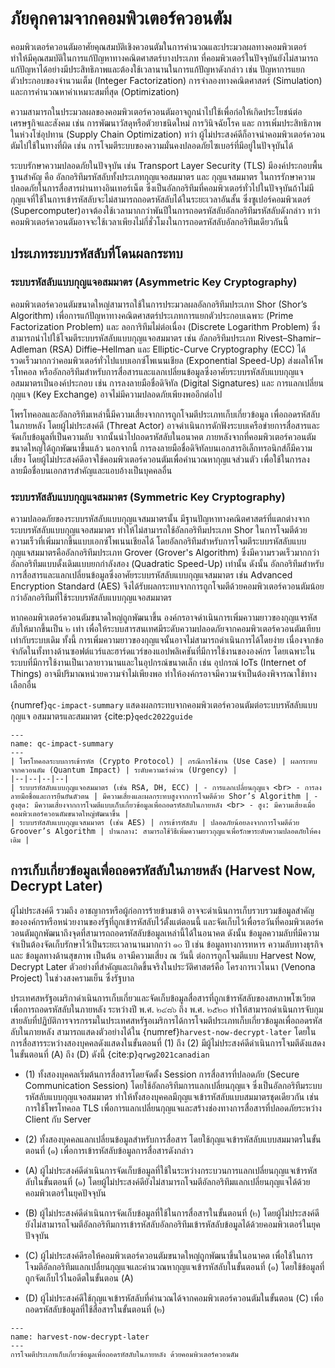 # ภัยคุกคามจากคอมพิวเตอร์ควอนตัม
คอมพิวเตอร์ควอนตัมอาศัยคุณสมบัติเชิงควอนตัมในการคำนวณและประมวลผลทางคอมพิวเตอร์ ทำให้มีคุณสมบัติในการแก้ปัญหาทางคณิตศาสตร์บางประเภท ที่คอมพิวเตอร์ในปัจจุบันยังไม่สามารถแก้ปัญหาได้อย่างมีประสิทธิภาพและต้องใช้เวลานานในการแก้ปัญหาดังกล่าว เช่น ปัญหาการแยกตัวประกอบของจำนวนเต็ม (Integer Factorization) การจำลองทางคณิตศาสตร์ (Simulation) และการคำนวณหาค่าเหมาะสมที่สุด (Optimization)

ความสามารถในประมวลผลของคอมพิวเตอร์ควอนตัมอาจถูกนำไปใช้เพื่อก่อให้เกิดประโยชน์ต่อเศรษฐกิจและสังคม เช่น การพัฒนาวัสดุหรือตัวยาชนิดใหม่ การวินิจฉัยโรค และ การเพิ่มประสิทธิภาพในห่วงโซ่อุปทาน (Supply Chain Optimization) ทว่า ผู้ไม่ประสงค์ดีก็อาจนำคอมพิวเตอร์ควอนตัมไปใช้ในทางที่ผิด เช่น การโจมตีระบบของความมั่นคงปลอดภัยไซเบอร์ที่มีอยู่ในปัจจุบันได้ 

ระบบรักษาความปลอดภัยในปัจจุบัน เช่น Transport Layer Security (TLS) มีองค์ประกอบพื้นฐานสำคัญ คือ อัลกอริทึมรหัสลับทั้งประเภทกุญแจอสมมาตร และ กุญแจสมมาตร ในการรักษาความปลอดภัยในการสื่อสารผ่านทางอินเทอร์เน็ต ซึ่งเป็นอัลกอริทึมที่คอมพิวเตอร์ทั่วไปในปัจจุบันถ้าไม่มีกุญแจที่ใช้ในการเข้ารหัสลับจะไม่สามารถถอดรหัสลับได้ในระยะเวลาอันสั้น ซึ่งซูเปอร์คอมพิวเตอร์ (Supercomputer)อาจต้องใช้เวลามากกว่าพันปีในการถอดรหัสลับอัลกอริทึมรหัสลับดังกล่าว ทว่า คอมพิวเตอร์ควอนตัมอาจจะใช้เวลาเพียงไม่กี่ชั่วโมงในการถอดรหัสลับอัลกอริทึมเดียวกันนี้

## ประเภทระบบรหัสลับที่โดนผลกระทบ
### ระบบรหัสลับแบบกุญแจอสมมาตร (Asymmetric Key Cryptography)
คอมพิวเตอร์ควอนตัมขนาดใหญ่สามารถใช้ในการประมวลผลอัลกอริทึมประเภท Shor (Shor’s Algorithm) เพื่อการแก้ปัญหาทางคณิตศาสตร์ประเภทการแยกตัวประกอบเฉพาะ (Prime Factorization Problem) และ ลอการิทึมไม่ต่อเนื่อง (Discrete Logarithm Problem) ซึ่งสามารถนำไปใช้โจมตีระบบรหัสลับแบบกุญแจอสมมาตร เช่น อัลกอริทึมประเภท Rivest–Shamir–Adleman (RSA) Diffie–Hellman และ Elliptic-Curve Cryptography (ECC) ได้รวดเร็วมากกว่าคอมพิวเตอร์ทั่วไปแบบเอกซ์โพเนนเชียล (Exponential Speed-Up) ส่งผลให้โพรโทคอล หรืออัลกอริทึมสำหรับการสื่อสารและแลกเปลี่ยนข้อมูลซึ่งอาศัยระบบรหัสลับแบบกุญแจอสมมาตรเป็นองค์ประกอบ เช่น การลงลายมือชื่อดิจิทัล (Digital Signatures) และ การแลกเปลี่ยนกุญแจ (Key Exchange) อาจไม่มีความปลอดภัยเพียงพออีกต่อไป 

โพรโทคอลและอัลกอริทึมเหล่านี้มีความเสี่ยงจากการถูกโจมตีประเภทเก็บเกี่ยวข้อมูล เพื่อถอดรหัสลับในภายหลัง โดยผู้ไม่ประสงค์ดี (Threat Actor) อาจดำเนินการดักฟังระบบเครือข่ายการสื่อสารและจัดเก็บข้อมูลที่เป็นความลับ จากนั้นนำไปถอดรหัสลับในอนาคต ภายหลังจากที่คอมพิวเตอร์ควอนตัมขนาดใหญ่ได้ถูกพัฒนาขึ้นแล้ว นอกจากนี้ การลงลายมือชื่อดิจิทัลบนเอกสารอิเล็กทรอนิกส์ก็มีความเสี่ยง โดยผู้ไม่ประสงค์ดีอาจใช้คอมพิวเตอร์ควอนตัมเพื่อคำนวณหากุญแจส่วนตัว เพื่อใช้ในการลงลายมือชื่อบนเอกสารสำคัญและแอบอ้างเป็นบุคคลอื่น

### ระบบรหัสลับแบบกุญแจสมมาตร (Symmetric Key Cryptography)
ความปลอดภัยของระบบรหัสลับแบบกุญแจสมมาตรนั้น มีฐานปัญหาทางคณิตศาสตร์ที่แตกต่างจากระบบรหัสลับแบบกุญแจอสมมาตร ทำให้ไม่สามารถใช้อัลกอริทึมประเภท Shor ในการโจมตีด้วยความเร็วที่เพิ่มมากขึ้นแบบเอกซ์โพเนนเชียลได้ โดยอัลกอริทึมสำหรับการโจมตีระบบรหัสลับแบบกุญแจสมมาตรคืออัลกอริทึมประเภท Grover (Grover's Algorithm) ซึ่งมีความรวดเร็วมากกว่าอัลกอริทึมแบบดั้งเดิมแบบยกกำลังสอง (Quadratic Speed-Up) เท่านั้น ดังนั้น อัลกอริทึมสำหรับการสื่อสารและแลกเปลี่ยนข้อมูลซึ่งอาศัยระบบรหัสลับแบบกุญแจสมมาตร เช่น Advanced Encryption Standard (AES) จึงได้รับผลกระทบจากการถูกโจมตีด้วยคอมพิวเตอร์ควอนตัมน้อยกว่าอัลกอริทึมที่ใช้ระบบรหัสลับแบบกุญแจอสมมาตร

หากคอมพิวเตอร์ควอนตัมขนาดใหญ่ถูกพัฒนาขึ้น องค์กรอาจดำเนินการเพิ่มความยาวของกุญแจรหัสลับให้มากขึ้นเป็น ๒ เท่า เพื่อให้ระบบสารสนเทศมีระดับความปลอดภัยจากคอมพิวเตอร์ควอนตัมเทียบเท่ากับระบบเดิม ทั้งนี้ การเพิ่มความยาวของกุญแจนั้นอาจไม่สามารถดำเนินการได้โดยง่าย เนื่องจากข้อจำกัดในทั้งทางด้านซอฟต์แวร์และฮาร์ดแวร์ของแอปพลิเคชันที่มีการใช้งานขององค์กร โดยเฉพาะในระบบที่มีการใช้งานเป็นเวลายาวนานและในอุปกรณ์ขนาดเล็ก เช่น อุปกรณ์ IoTs (Internet of Things) อาจมีปริมาณหน่วยความจำไม่เพียงพอ ทำให้องค์กรอาจมีความจำเป็นต้องพิจารณาใช้ทางเลือกอื่น

{numref}`qc-impact-summary` แสดงผลกระทบจากคอมพิวเตอร์ควอนตัมต่อระบบรหัสลับแบบกุญแจ
อสมมาตรและสมมาตร {cite:p}`qedc2022guide`

```{table} สรุปผลกระทบจากคอมพิวเตอร์ควอนตัมต่อระบบรหัสลับแบบกุญแจอสมมาตรและสมมาตร
---
name: qc-impact-summary
---
| โพรโทคอลระบบการเข้ารหัส (Crypto Protocol) | กรณีการใช้งาน (Use Case) | ผลกระทบจากควอนตัม (Quantum Impact) | ระดับความเร่งด่วน (Urgency) |
|--|--|--|--|
| ระบบรหัสลับแบบกุญแจอสมมาตร (เช่น RSA, DH, ECC) | - การแลกเปลี่ยนกุญแจ <br> - การลงลายมือชื่อและการยืนยันตัวตน | มีความเสี่ยงและผลกระทบสูงจากการโจมตีด้วย Shor’s Algorithm | - สูงสุด: มีความเสี่ยงจากการโจมตีแบบเก็บเกี่ยวข้อมูลเพื่อถอดรหัสลับในภายหลัง <br> - สูง: มีความเสี่ยงเมื่อคอมพิวเตอร์ควอนตัมขนาดใหญ่พัฒนาขึ้น |
| ระบบรหัสลับแบบกุญแจสมมาตร (เช่น AES) | การเข้ารหัสลับ | ปลอดภัยน้อยลงจากการโจมตีด้วย Groover’s Algorithm | ปานกลาง: สามารถใช้วิธีเพิ่มความยาวกุญแจเพื่อรักษาระดับความปลอดภัยให้คงเดิม |
```

## การเก็บเกี่ยวข้อมูลเพื่อถอดรหัสลับในภายหลัง (Harvest Now, Decrypt Later)
ผู้ไม่ประสงค์ดี รวมถึง อาชญากรหรือผู้ก่อการร้ายข้ามชาติ อาจจะดำเนินการเก็บรวบรวมข้อมูลสำคัญขององค์กรหรือหน่วยงานของรัฐที่ถูกเข้ารหัสลับไว้ตั้งแต่ตอนนี้ และจัดเก็บไว้เพื่อรอวันที่คอมพิวเตอร์ควอนตัมถูกพัฒนาถึงจุดที่สามารถถอดรหัสลับข้อมูลเหล่านี้ได้ในอนาคต ดังนั้น ข้อมูลความลับที่มีความจำเป็นต้องจัดเก็บรักษาไว้เป็นระยะเวลานานมากกว่า ๑๐ ปี เช่น ข้อมูลทางการทหาร ความลับทางธุรกิจ และ ข้อมูลทางด้านสุขภาพ เป็นต้น อาจมีความเสี่ยง ณ วันนี้ ต่อการถูกโจมตีแบบ Harvest Now, Decrypt Later ตัวอย่างที่สำคัญและเกิดขึ้นจริงในประวัติศาสตร์คือ โครงการเวโนนา (Venona Project) ในช่วงสงครามเย็น ซึ่งรัฐบาล

ประเทศสหรัฐอเมริกาดำเนินการเก็บเกี่ยวและจัดเก็บข้อมูลสื่อสารที่ถูกเข้ารหัสลับของสหภาพโซเวียตเพื่อการถอดรหัสลับในภายหลัง ระหว่างปี พ.ศ. ๒๔๘๖ ถึง พ.ศ. ๒๕๒๓ ทำให้สามารถดำเนินการจับกุมสายลับที่ปฏิบัติการจารกรรมในประเทศสหรัฐอเมริการได้การโจมตีประเภทเก็บเกี่ยวข้อมูลเพื่อถอดรหัสลับในภายหลัง สามารถแสดงตัวอย่างได้ใน {numref}`harvest-now-decrypt-later` โดยในการสื่อสารระหว่างสองบุคคลดังแสดงในขั้นตอนที่ (1) ถึง (2) มีผู้ไม่ประสงค์ดีดำเนินการโจมตีดังแสดงในขั้นตอนที่ (A) ถึง (D) ดังนี้ {cite:p}`qrwg2021canadian`

- (1) ทั้งสองบุคคลเริ่มต้นการสื่อสารโดยจัดตั้ง Session การสื่อสารที่ปลอดภัย (Secure Communication Session) โดยใช้อัลกอริทึมการแลกเปลี่ยนกุญแจ ซึ่งเป็นอัลกอริทึมระบบรหัสลับแบบกุญแจอสมมาตร ทำให้ทั้งสองบุคคลมีกุญแจเข้ารหัสลับแบบสมมาตรชุดเดียวกัน เช่น การใช้โพรโทคอล TLS เพื่อการแลกเปลี่ยนกุญแจและสร้างช่องทางการสื่อสารที่ปลอดภัยระหว่าง Client กับ Server 

- (2) ทั้งสองบุคคลแลกเปลี่ยนข้อมูลสำหรับการสื่อสาร โดยใช้กุญแจเข้ารหัสลับแบบสมมาตรในขั้นตอนที่ (๑) เพื่อการเข้ารหัสลับข้อมูลการสื่อสารดังกล่าว

- (A) ผู้ไม่ประสงค์ดีดำเนินการจัดเก็บข้อมูลที่ใช้ในระหว่างกระบวนการแลกเปลี่ยนกุญแจเข้ารหัสลับในขั้นตอนที่ (๑) โดยผู้ไม่ประสงค์ดียังไม่สามารถโจมตีอัลกอริทึมแลกเปลี่ยนกุญแจได้ด้วยคอมพิวเตอร์ในยุคปัจจุบัน

- (B) ผู้ไม่ประสงค์ดีดำเนินการจัดเก็บข้อมูลที่ใช้ในการสื่อสารในขั้นตอนที่ (๒) โดยผู้ไม่ประสงค์ดียังไม่สามารถโจมตีอัลกอริทึมการเข้ารหัสลับอัลกอริทึมเข้ารหัสลับข้อมูลได้ด้วยคอมพิวเตอร์ในยุคปัจจุบัน

- (C) ผู้ไม่ประสงค์ดีรอให้คอมพิวเตอร์ควอนตัมขนาดใหญ่ถูกพัฒนาขึ้นในอนาคต เพื่อใช้ในการโจมตีอัลกอริทึมแลกเปลี่ยนกุญแจและคำนวณหากุญแจเข้ารหัสลับในขั้นตอนที่ (๑) โดยใช้ข้อมูลที่ถูกจัดเก็บไว้ในอดีตในขั้นตอน (A)

- (D) ผู้ไม่ประสงค์ดีใช้กุญแจเข้ารหัสลับที่คำนวณได้จากคอมพิวเตอร์ควอนตัมในขั้นตอน (C) เพื่อถอดรหัสลับข้อมูลที่ใช้สื่อสารในขั้นตอนที่ (๒)

```{figure} ../figures/harvest-now-decrypt-later.png
---
name: harvest-now-decrypt-later
---
การโจมตีประเภทเก็บเกี่ยวข้อมูลเพื่อถอดรหัสลับในภายหลัง ด้วยคอมพิวเตอร์ควอนตัม
```